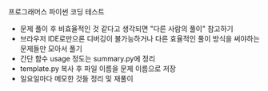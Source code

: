 프로그래머스 파이썬 코딩 테스트

- 문제 풀이 후 비효율적인 것 같다고 생각되면 "다른 사람의 풀이" 참고하기
- 브라우저 IDE로만으론 디버깅이 불가능하거나 다른 효율적인 풀이 방식을 써야하는 문제들만 모아서 풀기
- 간단 함수 usage 정도는 summary.py에 정리
- template.py 복사 후 파일 이름을 문제 이름으로 저장
- 일요일마다 메모한 것들 정리 및 재풀이
